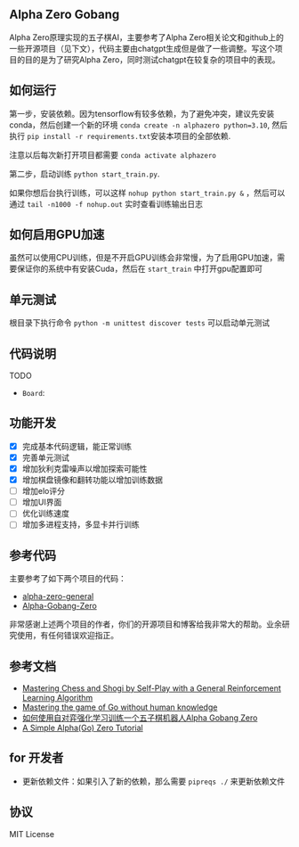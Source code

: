 ## Alpha Zero Gobang

Alpha Zero原理实现的五子棋AI，主要参考了Alpha Zero相关论文和github上的一些开源项目（见下文），代码主要由chatgpt生成但是做了一些调整。写这个项目的目的是为了研究Alpha Zero，同时测试chatgpt在较复杂的项目中的表现。

## 如何运行

第一步，安装依赖。因为tensorflow有较多依赖，为了避免冲突，建议先安装conda，然后创建一个新的环境 `conda create -n alphazero python=3.10`, 然后执行 `pip install -r requirements.txt`安装本项目的全部依赖.

注意以后每次新打开项目都需要 `conda activate alphazero` 

第二步，启动训练 `python start_train.py`.

如果你想后台执行训练，可以这样 `nohup python start_train.py &` ，然后可以通过 `tail -n1000 -f nohup.out` 实时查看训练输出日志

## 如何启用GPU加速

虽然可以使用CPU训练，但是不开启GPU训练会非常慢，为了启用GPU加速，需要保证你的系统中有安装Cuda，然后在 `start_train` 中打开gpu配置即可

## 单元测试

根目录下执行命令 `python -m unittest discover tests` 可以启动单元测试

## 代码说明

TODO

- `Board`: 

## 功能开发
- [x] 完成基本代码逻辑，能正常训练
- [x] 完善单元测试
- [x] 增加狄利克雷噪声以增加探索可能性
- [x] 增加棋盘镜像和翻转功能以增加训练数据
- [ ] 增加elo评分
- [ ] 增加UI界面
- [ ] 优化训练速度
- [ ] 增加多进程支持，多显卡并行训练

## 参考代码

主要参考了如下两个项目的代码：
- [alpha-zero-general](https://github.com/suragnair/alpha-zero-general)
- [Alpha-Gobang-Zero](https://github.com/zhiyiYo/Alpha-Gobang-Zero)

非常感谢上述两个项目的作者，你们的开源项目和博客给我非常大的帮助。业余研究使用，有任何错误欢迎指正。

## 参考文档
- [Mastering Chess and Shogi by Self-Play with a General Reinforcement Learning Algorithm](https://arxiv.org/pdf/1712.01815.pdf)
- [Mastering the game of Go without human knowledge](https://www.nature.com/articles/nature24270.epdf?author_access_token=VJXbVjaSHxFoctQQ4p2k4tRgN0jAjWel9jnR3ZoTv0PVW4gB86EEpGqTRDtpIz-2rmo8-KG06gqVobU5NSCFeHILHcVFUeMsbvwS-lxjqQGg98faovwjxeTUgZAUMnRQ)
- [如何使用自对弈强化学习训练一个五子棋机器人Alpha Gobang Zero](https://www.cnblogs.com/zhiyiYo/p/14683450.html)
- [A Simple Alpha(Go) Zero Tutorial](http://web.stanford.edu/~surag/posts/alphazero.html)

## for 开发者

- 更新依赖文件：如果引入了新的依赖，那么需要 `pipreqs ./` 来更新依赖文件

## 协议

MIT License
